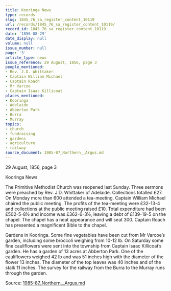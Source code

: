 ```yaml
---
title: Kooringa News
type: records
slug: 1845_76_sa_register_content_10119
url: /records/1845_76_sa_register_content_10119/
record_id: 1845_76_sa_register_content_10119
date: '1856-08-29'
date_display: null
volume: null
issue_number: null
page: '3'
article_type: news
issue_reference: 29 August, 1856, page 3
people_mentioned:
- Rev. J.D. Whittaker
- Captain William Michael
- Captain Roach
- Mr Varcoe
- Captain Isaac Killicoat
places_mentioned:
- Kooringa
- Adelaide
- Abberton Park
- Burra
- Murray
topics:
- church
- fundraising
- gardens
- agriculture
- railway
source_document: 1985-87_Northern__Argus.md
---
```


29 August, 1856, page 3

Kooringa News

The Primitive Methodist Church was reopened last Sunday.  Three sermons were preached by Rev. J.D. Whittaker of Adelaide.  Collections totalled £27.  On Monday more than 600 attended a tea-meeting.  Captain William Michael chaired the public meeting.  The profits of the tea-meeting were £32-13-4 and collections at the public meeting raised £10.  Total expenditure had been £502-5-8½ and income was £362-6-3½, leaving a debt of £139-19-5 on the chapel.  The chapel has a neat appearance and will seat 300.  Captain Roach has presented a magnificent Bible to the chapel.

Gardens in Kooringa.  Some fine vegetables have been cut from Mr Varcoe’s garden, including some broccoli weighing from 10-12 lb.  On Saturday some fine cauliflowers were sent into the township from Captain Isaac Killicoat’s garden.  He has a garden of 13 acres at Abberton Park.  One of the cauliflowers weighed 42 lb and was 51 inches high with the diameter of the flower 13 inches.  The diameter of the top leaves was 40 inches and of the stalk 11 inches.  The survey for the railway from the Burra to the Murray runs through the garden.

Source: [1985-87_Northern__Argus.md](/downloads/markdown/1985-87_Northern__Argus.md)
